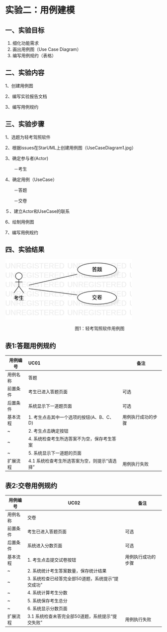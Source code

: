 # 实验二：用例建模

## 一、实验目标

1. 细化功能需求
2. 画出用例图（Use Case Diagram）
3. 编写用例规约（表格）

## 二、实验内容

1、创建用例图

2、编写实验报告文档

3、编写用例规约

## 三、实验步骤

1、选题为轻考驾照软件

2、根据issues在StarUML上创建用例图（UseCaseDiagram1.jpg）

3、确定参与者(Actor)

　　－考生

4、确定用例（UseCase）

　　－答题

　　－交卷

５、建立Actor和UseCase的联系

 6、绘制用例图

 7、编写用例规约

## 四、实验结果

![](./UseCaseDiagram1.jpg)

　　　　　　　　　　　　　　　　图1：轻考驾照软件用例图

## 表1:答题用例规约

| 用例编号 | UC01                                         | 备注               |
| -------- | :------------------------------------------- | ------------------ |
| 用例名称 | 答题                                         |                    |
| 前置条件 | 考生已进入答题页面                           | 可选               |
| 后置条件 | 系统显示下一道题页面                         | 可选               |
| 基本流程 | 1. 考生点击其中一个选项的按钮(A、B、C、D)    | 用例执行成功的步骤 |
| ~        | 2. 考生点击确定按钮                          |                    |
| ~        | 4. 系统检查考生所选答案不为空，保存考生答案  |                    |
| ~        | 5. 系统显示下一道题的页面                    |                    |
| 扩展流程 | 4.1 系统检查考生所选答案为空，则提示“请选择” | 用例执行失败       |



## 表2:交卷用例规约

| 用例编号 | UC02                                              | 备注               |
| -------- | ------------------------------------------------- | ------------------ |
| 用例名称 | 交卷                                              |                    |
| 前置条件 | 考生已进入答题页面                                | 可选               |
| 后置条件 | 系统进入分数页面                                  | 可选               |
| 基本流程 | 1. 考生点击提交试卷按钮                           | 用例执行成功的步骤 |
| ~        | 2. 系统统计考生答案数量，保存统计结果             |                    |
| ~        | 3. 系统检查已经答完全部50道题，系统提示“提交成功” |                    |
| ~        | 4. 系统计算考生分数                               |                    |
| ~        | 5. 系统保存考生总分                               |                    |
| ~        | 6. 系统显示分数页面                               |                    |
| 扩展流程 | 3.1 系统检查未答完全部50道题，系统提示“提交失败”  | 用例执行失败       |

